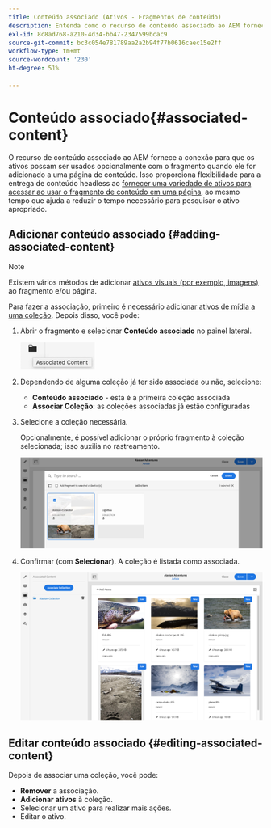 ```yaml
---
title: Conteúdo associado (Ativos - Fragmentos de conteúdo)
description: Entenda como o recurso de conteúdo associado ao AEM fornece a conexão para que os ativos possam ser usados opcionalmente com o fragmento.
exl-id: 8c8ad768-a210-4d34-bb47-2347599bcac9
source-git-commit: bc3c054e781789aa2a2b94f77b0616caec15e2ff
workflow-type: tm+mt
source-wordcount: '230'
ht-degree: 51%

---
```


# Conteúdo associado{#associated-content}

O recurso de conteúdo associado ao AEM fornece a conexão para que os ativos possam ser usados opcionalmente com o fragmento quando ele for adicionado a uma página de conteúdo. Isso proporciona flexibilidade para a entrega de conteúdo headless ao [fornecer uma variedade de ativos para acessar ao usar o fragmento de conteúdo em uma página,](/help/sites-cloud/authoring/fundamentals/content-fragments.md#using-associated-content) ao mesmo tempo que ajuda a reduzir o tempo necessário para pesquisar o ativo apropriado.

## Adicionar conteúdo associado {#adding-associated-content}

>[!NOTE]
>
>Existem vários métodos de adicionar [ativos visuais (por exemplo, imagens)](/help/assets/content-fragments/content-fragments.md#fragments-with-visual-assets) ao fragmento e/ou página.

Para fazer a associação, primeiro é necessário [adicionar ativos de mídia a uma coleção](/help/assets/manage-collections.md). Depois disso, você pode:

1. Abrir o fragmento e selecionar **Conteúdo associado** no painel lateral.

   ![Conteúdo associado](assets/cfm-assoc-content-01.png)

1. Dependendo de alguma coleção já ter sido associada ou não, selecione:

   * **Conteúdo associado** - esta é a primeira coleção associada
   * **Associar Coleção**: as coleções associadas já estão configuradas

1. Selecione a coleção necessária.

   Opcionalmente, é possível adicionar o próprio fragmento à coleção selecionada; isso auxilia no rastreamento.

   ![Selecionar coleção](assets/cfm-assoc-content-02.png)

1. Confirmar (com **Selecionar**). A coleção é listada como associada.

   ![Associação confirmada](assets/cfm-assoc-content-03.png)

## Editar conteúdo associado {#editing-associated-content}

Depois de associar uma coleção, você pode:

* **Remover** a associação.
* **Adicionar ativos** à coleção.
* Selecionar um ativo para realizar mais ações.
* Editar o ativo.
